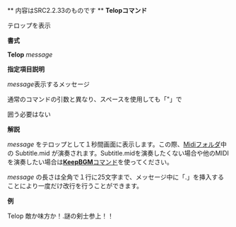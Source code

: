 ** 内容はSRC2.2.33のものです **
**Telopコマンド**

テロップを表示

**書式**

**Telop** *message*

**指定項目説明**

*message*表示するメッセージ

通常のコマンドの引数と異なり、スペースを使用しても「"」で

囲う必要はない

**解説**

*message* をテロップとして１秒間画面に表示します。この際、[Midiフォルダ](Midiフォルダ.md)中の Subtitle.mid が演奏されます。Subtitle.midを演奏したくない場合や他のMIDIを演奏したい場合は[**KeepBGM**コマンド](KeepBGMコマンド.md)を使ってください。

*message* の長さは全角で１行に25文字まで、メッセージ中に「.」を挿入することにより一度だけ改行を行うことができます。

**例**

Telop 敵か味方か！.謎の剣士参上！！
